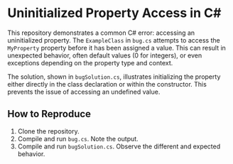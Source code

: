 # Uninitialized Property Access in C#

This repository demonstrates a common C# error: accessing an uninitialized property.  The `ExampleClass` in `bug.cs` attempts to access the `MyProperty` property before it has been assigned a value. This can result in unexpected behavior, often default values (0 for integers), or even exceptions depending on the property type and context.

The solution, shown in `bugSolution.cs`, illustrates initializing the property either directly in the class declaration or within the constructor. This prevents the issue of accessing an undefined value.

## How to Reproduce
1. Clone the repository.
2. Compile and run `bug.cs`. Note the output.
3. Compile and run `bugSolution.cs`. Observe the different and expected behavior.